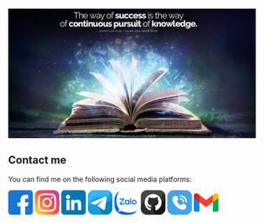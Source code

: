 ![Picture](https://github.com/hieudz2k4/CONTACT-ME/blob/main/Image%20GitHub/Quote.jpg)
## Contact me

You can find me on the following social media platforms:

<a href="https://www.facebook.com/dz.hieu.509" class="social-icon"><img src="https://github.com/hieudz2k4/CONTACT-ME/blob/main/Image%20GitHub/facebook%20(1).png"></a>
<a href="https://www.instagram.com//" class="social-icon"><img src="https://github.com/hieudz2k4/CONTACT-ME/blob/main/Image%20GitHub/instagram%20(1).png"></a>
<a href="https://www.linkedin.com/in/hiếu-đào-205366249/" class="social-icon"><img src="https://github.com/hieudz2k4/CONTACT-ME/blob/main/Image%20GitHub/linkedin%20(1).png"></a>
<a href="https://t.me/" class="social-icon"><img src="https://github.com/hieudz2k4/CONTACT-ME/blob/main/Image%20GitHub/telegram%20(1).png"></a>
<a href="" class="social-icon" class="social-icon" id="zalo"><img src="https://github.com/hieudz2k4/CONTACT-ME/blob/main/Image%20GitHub/zalo%20(1).png"></a>
<a href="https://github.com/hieudz2k4/" class="social-icon" id="github"><img src="https://github.com/hieudz2k4/CONTACT-ME/blob/main/Image%20GitHub/github%20(1).png"></a>
<a href="" class="social-icon" class="social-icon" id="telephone"><img src="https://github.com/hieudz2k4/CONTACT-ME/blob/main/Image%20GitHub/telephone-call%20(1).png"></a>
<a href="" class="social-icon" id="gmail"><img src=""><img src="https://github.com/hieudz2k4/CONTACT-ME/blob/main/Image%20GitHub/gmail%20(1).png"></a>





